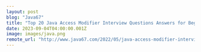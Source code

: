 ```yaml
---
layout: post
blog: "Java67"
title: "Top 20 Java Access Modifier Interview Questions Answers for Beginners (2023)"
date: 2023-09-04T04:00:00.001Z
image: images/java.png
remote_url: "http://www.java67.com/2022/05/java-access-modifier-interview.html"
---
```

